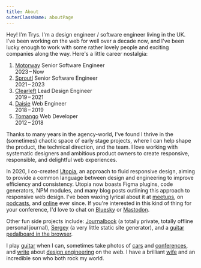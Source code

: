 ```yaml
---
title: About
outerClassName: aboutPage
---
```


Hey! I'm Trys. I'm a design engineer / software engineer living in the UK. I've been working on the web for well over a decade now, and I've been lucky enough to work with some rather lovely people and exciting companies along the way. Here's a little career nostalgia:

<ol class="timeline">
	<li>
		<div>
			<a href="https://motorway.co.uk">Motorway</a>
			<span>Senior Software Engineer</span>
		</div>
		<time>2023 – Now</time>
	</li>
	<li>
		<div>
			<a href="https://sproutl.com">Sproutl</a>
			<span>Senior Software Engineer</span>
		</div>
		<time>2021 – 2023</time>
	</li>
	<li>
		<div>
			<a href="https://clearleft.com">Clearleft</a>
			<span>Lead Design Engineer</span>
		</div>
		<time>2019 – 2021</time>
	</li>
	<li>
		<div>
			<a href="https://daisie.com">Daisie</a>
			<span>Web Engineer</span>
		</div>
		<time>2018 – 2019</time>
	</li>
	<li>
		<div>
			<a href="https://tomango.co.uk">Tomango</a>
			<span>Web Developer</span>
		</div>
		<time>2012 – 2018</time>
	</li>
</ol>

Thanks to many years in the agency-world, I've found I thrive in the (sometimes) chaotic space of early stage projects, where I can help shape the product, the technical direction, and the team. I love working with systematic designers and ambitious product owners to create responsive, responsible, and delightful web experiences.

In 2020, I co-created [Utopia](https://utopia.fyi), an approach to fluid responsive design, aiming to provide a common language between design and engineering to improve efficiency and consistency. Utopia now boasts Figma plugins, code generators, NPM modules, and many blog posts outlining this approach to responsive web design. I've been waxing lyrical about it at [meetups](/blog/css-cafe/), on [podcasts](https://podcast.clearleft.com/season01/episode03/), and [online](https://www.smashingmagazine.com/2021/04/designing-developing-fluid-type-space-scales/) ever since. If you're interested in this kind of thing for your conference, I'd love to chat on [Bluesky](https://bsky.app/profile/trysmudford.com) or [Mastodon](https://mastodon.social/@trys).

Other fun side projects include: [Journalbook](https://journalbook.co) (a totally private, totally offline personal journal), [Sergey](https://sergey.cool) (a very little static site generator), and a [guitar pedalboard in the browser](https://pedalboard.netlify.app/).

I play [guitar](https://www.youtube.com/user/trysmudford) when I can, sometimes take photos of [cars](https://photography.trysmudford.com/) and [conferences](https://www.flickr.com/photos/remysharp/albums/72177720321895884/), and [write](/blog/) about [design engineering](/blog/i-think-im-a-design-engineer/) on the web. I have a brilliant [wife](https://lifeoflauren.co.uk/) and an incredible son who both rock my world.
